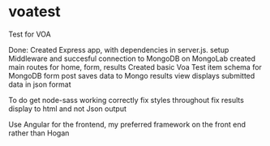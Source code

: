 # voatest
Test for VOA

Done:
Created Express app, with dependencies in server.js.
setup Middleware and succesful connection to MongoDB on MongoLab
created main routes for home, form, results
Created basic Voa Test item schema for MongoDB 
form post saves data to Mongo 
results view displays submitted data in json format



To do
get node-sass working correctly
fix styles throughout 
fix results display to html and not Json output


Use Angular for the frontend, my preferred framework on the front end rather than Hogan
